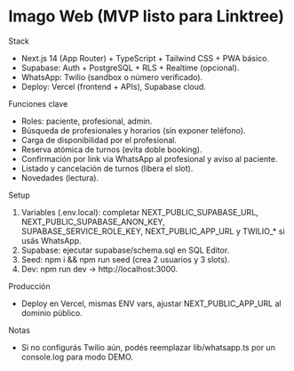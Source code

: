 # Imago Web (MVP listo para Linktree)

Stack
- Next.js 14 (App Router) + TypeScript + Tailwind CSS + PWA básico.
- Supabase: Auth + PostgreSQL + RLS + Realtime (opcional).
- WhatsApp: Twilio (sandbox o número verificado).
- Deploy: Vercel (frontend + APIs), Supabase cloud.

Funciones clave
- Roles: paciente, profesional, admin.
- Búsqueda de profesionales y horarios (sin exponer teléfono).
- Carga de disponibilidad por el profesional.
- Reserva atómica de turnos (evita doble booking).
- Confirmación por link via WhatsApp al profesional y aviso al paciente.
- Listado y cancelación de turnos (libera el slot).
- Novedades (lectura).

Setup
1) Variables (.env.local): completar NEXT_PUBLIC_SUPABASE_URL, NEXT_PUBLIC_SUPABASE_ANON_KEY, SUPABASE_SERVICE_ROLE_KEY, NEXT_PUBLIC_APP_URL y TWILIO_* si usás WhatsApp.
2) Supabase: ejecutar supabase/schema.sql en SQL Editor.
3) Seed: npm i && npm run seed (crea 2 usuarios y 3 slots).
4) Dev: npm run dev → http://localhost:3000.

Producción
- Deploy en Vercel, mismas ENV vars, ajustar NEXT_PUBLIC_APP_URL al dominio público.

Notas
- Si no configurás Twilio aún, podés reemplazar lib/whatsapp.ts por un console.log para modo DEMO.
